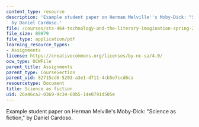 ```yaml
---
content_type: resource
description: 'Example student paper on Herman Melville''s Moby-Dick: "Science as fiction,"
  by Daniel Cardoso.'
file: /courses/sts-464-technology-and-the-literary-imagination-spring-2008/26a46ca203699c3460b514e0791d505e_dcardoso_wk7.pdf
file_size: 89879
file_type: application/pdf
learning_resource_types:
- Assignments
license: https://creativecommons.org/licenses/by-nc-sa/4.0/
ocw_type: OCWFile
parent_title: Assignments
parent_type: CourseSection
parent_uid: 82715cd6-5203-a3e1-d711-4cb5e7ccd6ca
resourcetype: Document
title: Science as fiction
uid: 26a46ca2-0369-9c34-60b5-14e0791d505e
---
```

Example student paper on Herman Melville's Moby-Dick: "Science as fiction," by Daniel Cardoso.